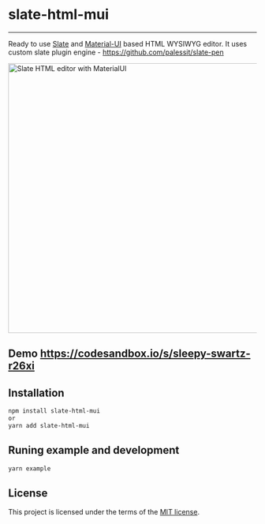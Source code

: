 # slate-html-mui

---

Ready to use [Slate](https://www.slatejs.org/) and [Material-UI](https://material-ui.com/) based HTML WYSIWYG editor.
It uses custom slate plugin engine - https://github.com/palessit/slate-pen

<img width="547" alt="Slate HTML editor with MaterialUI" src="https://repository-images.githubusercontent.com/216015198/949bc200-37b7-11ea-91a0-54244e00132b">

## Demo https://codesandbox.io/s/sleepy-swartz-r26xi

## Installation

```sh
npm install slate-html-mui
or
yarn add slate-html-mui
```

## Runing example and development

```sh
yarn example
```

## License

This project is licensed under the terms of the
[MIT license](/LICENSE).
